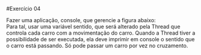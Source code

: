 #Exercício 04

Fazer uma aplicação, console, que
gerencie a figura abaixo:<br>
Para tal, usar uma variável
sentido, que será alterado pela
Thread que controla cada carro
com a movimentação do carro.
Quando a Thread tiver a
possibilidade de ser executada,
ela deve imprimir em console o
sentido que o carro está
passando. Só pode passar um
carro por vez no cruzamento.
